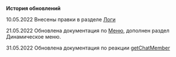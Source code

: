 **История обновлений**

10.05.2022 Внесены правки в разделе [Логи](/docs/admin/other/reactions/log)

21.05.2022 Обновлена документация по [Меню](/docs/admin/menu), дополнен раздел Динамическое меню.

31.05.2022 Обновлена документация по реакции [getChatMember](/docs/admin/chat/getchatmember)